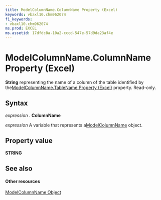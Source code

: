 ```yaml
---
title: ModelColumnName.ColumnName Property (Excel)
keywords: vbaxl10.chm962074
f1_keywords:
- vbaxl10.chm962074
ms.prod: EXCEL
ms.assetid: 17dfdc8a-10a2-cccd-547e-57d9da23af4e
---
```



# ModelColumnName.ColumnName Property (Excel)

 **String** representing the name of a column of the table identified by the[ModelColumnName.TableName Property (Excel)](modelcolumnname-tablename-property-excel.md) property. Read-only.


## Syntax

 _expression_ . **ColumnName**

 _expression_ A variable that represents a[ModelColumnName](modelcolumnname-object-excel.md) object.


## Property value

 **STRING**


## See also


#### Other resources



[ModelColumnName Object](modelcolumnname-object-excel.md)

